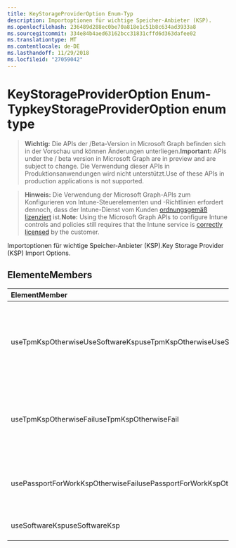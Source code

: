 ```yaml
---
title: KeyStorageProviderOption Enum-Typ
description: Importoptionen für wichtige Speicher-Anbieter (KSP).
ms.openlocfilehash: 236489d288ec0be70a818e1c51b8c634ad3933a8
ms.sourcegitcommit: 334e84b4aed63162bcc31831cffd6d363dafee02
ms.translationtype: MT
ms.contentlocale: de-DE
ms.lasthandoff: 11/29/2018
ms.locfileid: "27059042"
---
```

# <a name="keystorageprovideroption-enum-type"></a><span data-ttu-id="1615c-103">KeyStorageProviderOption Enum-Typ</span><span class="sxs-lookup"><span data-stu-id="1615c-103">keyStorageProviderOption enum type</span></span>

> <span data-ttu-id="1615c-104">**Wichtig:** Die APIs der /Beta-Version in Microsoft Graph befinden sich in der Vorschau und können Änderungen unterliegen.</span><span class="sxs-lookup"><span data-stu-id="1615c-104">**Important:** APIs under the / beta version in Microsoft Graph are in preview and are subject to change.</span></span> <span data-ttu-id="1615c-105">Die Verwendung dieser APIs in Produktionsanwendungen wird nicht unterstützt.</span><span class="sxs-lookup"><span data-stu-id="1615c-105">Use of these APIs in production applications is not supported.</span></span>

> <span data-ttu-id="1615c-106">**Hinweis:** Die Verwendung der Microsoft Graph-APIs zum Konfigurieren von Intune-Steuerelementen und -Richtlinien erfordert dennoch, dass der Intune-Dienst vom Kunden [ordnungsgemäß lizenziert](https://go.microsoft.com/fwlink/?linkid=839381) ist.</span><span class="sxs-lookup"><span data-stu-id="1615c-106">**Note:** Using the Microsoft Graph APIs to configure Intune controls and policies still requires that the Intune service is [correctly licensed](https://go.microsoft.com/fwlink/?linkid=839381) by the customer.</span></span>

<span data-ttu-id="1615c-107">Importoptionen für wichtige Speicher-Anbieter (KSP).</span><span class="sxs-lookup"><span data-stu-id="1615c-107">Key Storage Provider (KSP) Import Options.</span></span>
## <a name="members"></a><span data-ttu-id="1615c-108">Elemente</span><span class="sxs-lookup"><span data-stu-id="1615c-108">Members</span></span>
|<span data-ttu-id="1615c-109">Element</span><span class="sxs-lookup"><span data-stu-id="1615c-109">Member</span></span>|<span data-ttu-id="1615c-110">Wert</span><span class="sxs-lookup"><span data-stu-id="1615c-110">Value</span></span>|<span data-ttu-id="1615c-111">Beschreibung</span><span class="sxs-lookup"><span data-stu-id="1615c-111">Description</span></span>|
|:---|:---|:---|
|<span data-ttu-id="1615c-112">useTpmKspOtherwiseUseSoftwareKsp</span><span class="sxs-lookup"><span data-stu-id="1615c-112">useTpmKspOtherwiseUseSoftwareKsp</span></span>|<span data-ttu-id="1615c-113">0</span><span class="sxs-lookup"><span data-stu-id="1615c-113">0</span></span>|<span data-ttu-id="1615c-114">Importieren Sie um Modul TPM (Trusted Platform) KSP, falls vorhanden, andernfalls in Software KSP importieren.</span><span class="sxs-lookup"><span data-stu-id="1615c-114">Import to Trusted Platform Module (TPM) KSP if present, otherwise import to Software KSP.</span></span>|
|<span data-ttu-id="1615c-115">useTpmKspOtherwiseFail</span><span class="sxs-lookup"><span data-stu-id="1615c-115">useTpmKspOtherwiseFail</span></span>|<span data-ttu-id="1615c-116">1</span><span class="sxs-lookup"><span data-stu-id="1615c-116">1</span></span>|<span data-ttu-id="1615c-117">Import auf Modul TPM (Trusted Platform) KSP, falls vorhanden, andernfalls ein Fehler auftritt.</span><span class="sxs-lookup"><span data-stu-id="1615c-117">Import to Trusted Platform Module (TPM) KSP if present, otherwise fail.</span></span>|
|<span data-ttu-id="1615c-118">usePassportForWorkKspOtherwiseFail</span><span class="sxs-lookup"><span data-stu-id="1615c-118">usePassportForWorkKspOtherwiseFail</span></span>|<span data-ttu-id="1615c-119">2</span><span class="sxs-lookup"><span data-stu-id="1615c-119">2</span></span>|<span data-ttu-id="1615c-120">Importieren von Passport für Arbeit KSP falls verfügbar, andernfalls ein Fehler auftritt.</span><span class="sxs-lookup"><span data-stu-id="1615c-120">Import to Passport for work KSP if available, otherwise fail.</span></span>|
|<span data-ttu-id="1615c-121">useSoftwareKsp</span><span class="sxs-lookup"><span data-stu-id="1615c-121">useSoftwareKsp</span></span>|<span data-ttu-id="1615c-122">3</span><span class="sxs-lookup"><span data-stu-id="1615c-122">3</span></span>|<span data-ttu-id="1615c-123">In Software KSP importieren.</span><span class="sxs-lookup"><span data-stu-id="1615c-123">Import to Software KSP.</span></span>|





